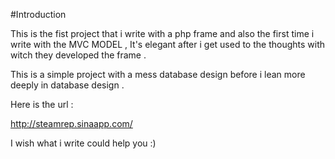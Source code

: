 #Introduction

This is the fist project that i write with a php frame and also the first time i write with the MVC MODEL , It's elegant after i get used to the thoughts with witch they developed the frame .

This is a simple project with a mess database design before i lean more deeply in database design .

Here is the url :

http://steamrep.sinaapp.com/

I wish what i write could help you :)